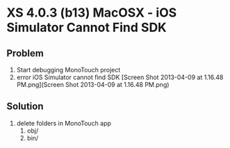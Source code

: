 # XS 4.0.3 (b13) MacOSX - iOS Simulator Cannot Find SDK #


## Problem ##

1. Start debugging MonoTouch project
2. error iOS Simulator cannot find SDK
   [Screen Shot 2013-04-09 at 1.16.48 PM.png](Screen Shot 2013-04-09 at 1.16.48 PM.png)
   
## Solution ##

1. delete folders in MonoTouch app  
	1. obj/   
	2. bin/   